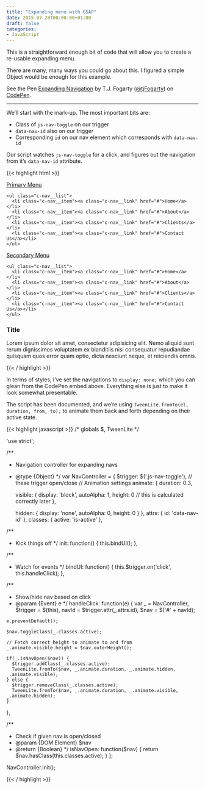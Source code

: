 ```yaml
---
title: "Expanding menu with GSAP"
date: 2015-07-28T00:00:00+01:00
draft: false
categories: 
- JavaScript
---
```

<p>This is a straightforward enough bit of code that will allow you to create a re-usable expanding menu.</p>
<p>There are many, many ways you could go about this. I figured a simple Object would be enough for this example.</p>
<p data-height="268" data-theme-id="0" data-slug-hash="MwzJdN" data-default-tab="result" data-user="tjFogarty" class="codepen">See the Pen <a href="http://codepen.io/tjFogarty/pen/MwzJdN/">Expanding Navigation</a> by T.J. Fogarty (<a href="http://codepen.io/tjFogarty">@tjFogarty</a>) on <a href="http://codepen.io">CodePen</a>.</p>
<script async src="//assets.codepen.io/assets/embed/ei.js"></script>
<hr />
<p>We&#8217;ll start with the mark-up. The most important bits are:</p>
<ul>
<li>Class of <code>js-nav-toggle</code> on our trigger</li>
<li><code>data-nav-id</code> also on our trigger</li>
<li>Corresponding <code>id</code> on our nav element which corresponds with <code>data-nav-id</code></li>
</ul>
<p>Our script watches <code>js-nav-toggle</code> for a click, and figures out the navigation from it&#8217;s <code>data-nav-id</code> attribute.</p>

{{< highlight html >}}
<div class="container"></div>

  <a href="#" data-nav-id="main-nav" class="c-nav--trigger js-nav-toggle">Primary Menu</a>

  <nav class="c-nav--main" role="navigation" id="main-nav">

    <ul class="c-nav__list">
      <li class="c-nav__item"><a class="c-nav__link" href="#">Home</a></li>
      <li class="c-nav__item"><a class="c-nav__link" href="#">About</a></li>
      <li class="c-nav__item"><a class="c-nav__link" href="#">Clients</a></li>
      <li class="c-nav__item"><a class="c-nav__link" href="#">Contact Us</a></li>
    </ul>

  </nav>

  <a href="#" data-nav-id="secondary-nav" class="c-nav--trigger js-nav-toggle">Secondary Menu</a>

  <nav class="c-nav--secondary" role="navigation" id="secondary-nav">

    <ul class="c-nav__list">
      <li class="c-nav__item"><a class="c-nav__link" href="#">Home</a></li>
      <li class="c-nav__item"><a class="c-nav__link" href="#">About</a></li>
      <li class="c-nav__item"><a class="c-nav__link" href="#">Clients</a></li>
      <li class="c-nav__item"><a class="c-nav__link" href="#">Contact Us</a></li>
    </ul>

  </nav>

  <h3>Title</h3>

  <p>Lorem ipsum dolor sit amet, consectetur adipisicing elit. Nemo aliquid sunt rerum dignissimos voluptatem ex blanditiis nisi consequatur repudiandae quisquam quos error quam optio, dicta nesciunt neque, et reiciendis omnis.</p>

</div>
{{< / highlight >}}

<p>In terms of styles, I&#8217;ve set the navigations to <code>display: none;</code> which you can glean from the CodePen embed above. Everything else is just to make it look somewhat presentable.</p>
<p>The script has been documented, and we&#8217;re using <code>TweenLite.fromTo(el, duration, from, to);</code> to animate them back and forth depending on their active state.</p>

{{< highlight javascript >}}
/* globals $, TweenLite */

'use strict';

/**
 * Navigation controller for expanding navs
 * @type {Object}
 */
var NavController = {
  $trigger: $('.js-nav-toggle'), // these trigger open/close
  // Animation settings
  animate: {
    duration: 0.3,

    visible: {
      display: 'block',
      autoAlpha: 1,
      height: 0 // this is calculated correctly later
    },

    hidden: {
      display: 'none',
      autoAlpha: 0,
      height: 0
    }
  },
  attrs: {
    id: 'data-nav-id'
  },
  classes: {
    active: 'is-active'
  },

  /**
   * Kick things off
   */
  init: function() {
    this.bindUI();
  },

  /**
   * Watch for events
   */
  bindUI: function() {
    this.$trigger.on('click', this.handleClick);
  },

  /**
   * Show/hide nav based on click
   * @param  {Event} e
   */
  handleClick: function(e) {
    var _ = NavController,
        $trigger = $(this),
        navId = $trigger.attr(_.attrs.id),
        $nav = $('#' + navId);

    e.preventDefault();

    $nav.toggleClass(_.classes.active);

    // Fetch correct height to animate to and from
    _.animate.visible.height = $nav.outerHeight();

    if(_.isNavOpen($nav)) {
      $trigger.addClass(_.classes.active);
      TweenLite.fromTo($nav, _.animate.duration, _.animate.hidden, _.animate.visible);
    } else {
      $trigger.removeClass(_.classes.active);
      TweenLite.fromTo($nav, _.animate.duration, _.animate.visible, _.animate.hidden);
    }
  },

  /**
   * Check if given nav is open/closed
   * @param  {DOM Element}  $nav 
   * @return {Boolean}
   */
  isNavOpen: function($nav) {
    return $nav.hasClass(this.classes.active);
  }
};

NavController.init();

{{< / highlight >}}